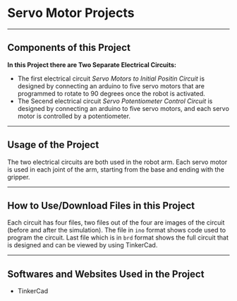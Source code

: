 # Servo Motor Projects


--- 

## Components of this Project

**In this Project there are Two Separate Electrical Circuits:** 

- The first electrical circuit *Servo Motors to Initial Positin Circuit* is designed by connecting an arduino to five servo motors that are programmed to rotate to 90 degrees once the robot is activated. 
- The Secend electrical circuit *Servo Potentiometer Control Circuit* is designed by connecting an arduino to five servo motors, and each servo motor is controlled by a potentiometer.

---

## Usage of the Project

The two electrical circuits are both used in the robot arm. Each servo motor is used in each joint of the arm, starting from the base and ending with the gripper. 

---

## How to Use/Download Files in this Project

Each circuit has four files, two files out of the four are images of the circuit (before and after the simulation). The file in `ino` format shows code used to program the circuit. Last file which is in `brd` format shows the full circuit that is designed and can be viewed by using TinkerCad. 

---

## Softwares and Websites Used in the Project

- TinkerCad
